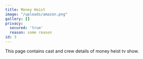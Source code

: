 ```yaml
---
title: Money Heist
image: "/uploads/amazon.png"
gallery: []
privacy:
  secured: 'true'
  reason: some reason
id: 3
---
```


This page contains cast and crew details of money heist tv show.